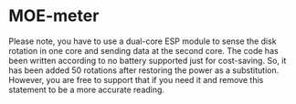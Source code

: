 # MOE-meter
Please note, you have to use a dual-core ESP module to sense the disk rotation in one core and sending data at the second core. The code has been written according to no battery supported just for cost-saving. So, it has been added 50 rotations after restoring the power as a substitution. However,  you are free to support that if you need it and remove this statement to be a more accurate reading.
